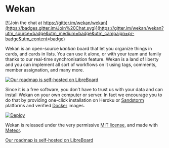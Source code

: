 # Wekan

[![Join the chat at https://gitter.im/wekan/wekan](https://badges.gitter.im/Join%20Chat.svg)](https://gitter.im/wekan/wekan?utm_source=badge&utm_medium=badge&utm_campaign=pr-badge&utm_content=badge)

<!-- XXX Need to improve this introduction -->

Wekan is an open-source *kanban* board that let you organize things in cards,
and cards in lists. You can use it alone, or with your team and family thanks to
our real-time synchronisation feature. Wekan is a land of liberty and you can
implement all sort of workflows on it using tags, comments, member assignation,
and many more.

[![Our roadmap is self-hosted on LibreBoard][thumbnail]][roadmap]

Since it is a free software, you don’t have to trust us with your data and can
install Wekan on your own computer or server. In fact we encourage you to do
that by providing one-click installation on Heroku or
[Sandstorm](https://sandstorm.io) platforms and verified
[Docker](https://www.docker.com) images.

[![Deploy](https://www.herokucdn.com/deploy/button.png)](https://heroku.com/deploy?template=https://github.com/wekan/wekan/tree/master)

Wekan is released under the very permissive [MIT license](LICENSE), and made
with [Meteor](https://www.meteor.com).

[Our roadmap is self-hosted on LibreBoard][roadmap]

[thumbnail]: http://i.imgur.com/IIdHUmW.png
[roadmap]: http://libreboard.com/boards/MeSsFJaSqeuo9M6bs/libreboard-roadmap
